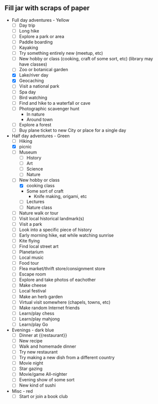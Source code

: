 ## Fill jar with scraps of paper

- Full day adventures - Yellow
	- [ ] Day trip
	- [ ] Long hike
	- [ ] Explore a park or area
	- [ ] Paddle boarding
	- [ ] Kayaking
	- [ ] Try something entirely new (meetup, etc)
	- [ ] New hobby or class (cooking, craft of some sort, etc) (library may have classes)
	- [ ] Zoo or botanical garden
	- [x] Lake/river day
	- [x] Geocaching
	- [ ] Visit a national park
	- [ ] Spa day
	- [ ] Bird watching
	- [ ] Find and hike to a waterfall or cave
	- [ ] Photographic scavenger hunt
		- In nature
		- Around town
	- [ ] Explore a forest
	- [ ] Buy plane ticket to new City or place for a single day
- Half day adventures - Green
	- [ ] Hiking
	- [x] picnic
	- [ ] Museum
		- [ ] History
		- [ ] Art
		- [ ] Science
		- [ ] Nature
	- [ ] New hobby or class
		- [x] cooking class
		- Some sort of craft
			- Knife making, origami, etc 
		- [ ] Lectures
		- [ ] Nature class
	- [ ] Nature walk or tour
	- [ ] Visit local historical landmark(s)
	- [ ] Visit a park
	- [ ] Look into a specific piece of history
	- [ ] Early morning hike, eat while watching sunrise
	- [ ] Kite flying
	- [ ] Find local street art
	- [ ] Planetarium
	- [ ] Local music
	- [ ] Food tour
	- [ ] Flea market/thrift store/consignment store
	- [ ] Escape room
	- [ ] Explore and take photos of eachother
	- [ ] Make cheese
	- [ ] Local festival
	- [ ] Make an herb garden
	- [ ] Virtual visit somewhere (chapels, towns, etc)
	- [ ] Make random Internet friends
	- [ ] Learn/play chess
	- [ ] Learn/play mahjong
	- [ ] Learn/play Go
- Evenings - dark blue
	- [ ] Dinner at {{restaurant}}
	- [ ] New recipe
	- [ ] Walk and homemade dinner
	- [ ] Try new restaurant
	- [ ] Try making a new dish from a different country
	- [ ] Movie night
	- [ ] Star gazing
	- [ ] Movie/game All-nighter
	- [ ] Evening show of some sort
	- [ ] New kind of sushi
- Misc - red
	- [ ] Start or join a book club